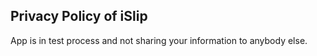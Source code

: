 ## Privacy Policy of iSlip

App is in test process and not sharing your information to anybody else.
